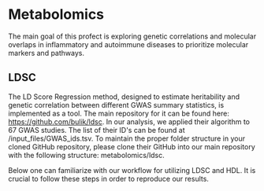 # Metabolomics

The main goal of this profect is exploring genetic correlations and molecular overlaps in inflammatory and autoimmune diseases to prioritize molecular markers and pathways. 


## LDSC 
The LD Score Regression method, designed to estimate heritability and genetic correlation between different GWAS summary statistics, is implemented as a tool. The main repository for it can be found here: https://github.com/bulik/ldsc.
In our analysis, we applied their algorithm to 67 GWAS studies. The list of their ID's can be found at /input_files/GWAS_ids.tsv. To maintain the proper folder structure in your cloned GitHub repository, please clone their GitHub into our main repository with the following structure: metabolomics/ldsc.

Below one can familiarize with our workflow for utilizing LDSC and HDL. It is crucial to follow these steps in order to reproduce our results.
